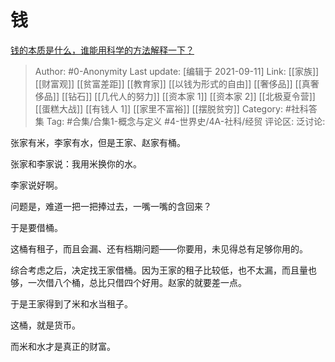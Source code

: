# 钱
[钱的本质是什么，谁能用科学的方法解释一下？](https://www.zhihu.com/question/334749030/answer/2114375148)

> Author: #0-Anonymity
> Last update: [编辑于 2021-09-11]
> Link: [[家族]] [[财富观]] [[贫富差距]] [[教育家]] [[以钱为形式的自由]] [[奢侈品]] [[真奢侈品]] [[钻石]] [[几代人的努力]] [[资本家 1]] [[资本家 2]] [[北极夏令营]] [[蛋糕大战]] [[有钱人 1]] [[家里不富裕]] [[摆脱贫穷]]
> Category: #社科答集
> Tag: #合集/合集1-概念与定义 #4-世界史/4A-社科/经贸
> 评论区:
> 泛讨论:

张家有米，李家有水，但是王家、赵家有桶。

张家和李家说：我用米换你的水。

李家说好啊。

问题是，难道一把一把捧过去，一嘴一嘴的含回来？

于是要借桶。

这桶有租子，而且会漏、还有档期问题——你要用，未见得总有足够你用的。

综合考虑之后，决定找王家借桶。因为王家的租子比较低，也不太漏，而且量也够，一次借八个桶，总比只借四个好用。赵家的就要差一点。

于是王家得到了米和水当租子。

这桶，就是货币。

而米和水才是真正的财富。

